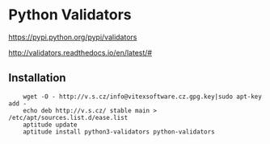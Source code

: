 # Python Validators

https://pypi.python.org/pypi/validators

http://validators.readthedocs.io/en/latest/#

Installation
------------

```shell
    wget -O - http://v.s.cz/info@vitexsoftware.cz.gpg.key|sudo apt-key add -
    echo deb http://v.s.cz/ stable main > /etc/apt/sources.list.d/ease.list
    aptitude update
    aptitude install python3-validators python-validators
```
